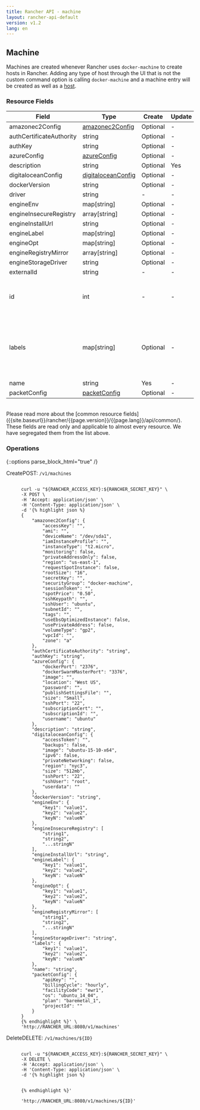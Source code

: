 ```yaml
---
title: Rancher API - machine
layout: rancher-api-default
version: v1.2
lang: en
---
```


## Machine

Machines are created whenever Rancher uses `docker-machine` to create hosts in Rancher. Adding any type of host through the UI that is not the custom command option is calling `docker-machine` and a machine entry will be created as well as a [host]({{site.baseurl}}/rancher/{{page.version}}/{{page.lang}}/api/api-resources/host).

### Resource Fields

Field | Type | Create | Update | Default | Notes
---|---|---|---|---|---
amazonec2Config | [amazonec2Config]({{site.baseurl}}/rancher/{{page.version}}/{{page.lang}}/api/api-resources/amazonec2Config/) | Optional | - | - | 
authCertificateAuthority | string | Optional | - | - | 
authKey | string | Optional | - | - | 
azureConfig | [azureConfig]({{site.baseurl}}/rancher/{{page.version}}/{{page.lang}}/api/api-resources/azureConfig/) | Optional | - | - | 
description | string | Optional | Yes | - | 
digitaloceanConfig | [digitaloceanConfig]({{site.baseurl}}/rancher/{{page.version}}/{{page.lang}}/api/api-resources/digitaloceanConfig/) | Optional | - | - | 
dockerVersion | string | Optional | - | - | 
driver | string | - | - | - | 
engineEnv | map[string] | Optional | - | - | 
engineInsecureRegistry | array[string] | Optional | - | - | 
engineInstallUrl | string | Optional | - | - | 
engineLabel | map[string] | Optional | - | - | 
engineOpt | map[string] | Optional | - | - | 
engineRegistryMirror | array[string] | Optional | - | - | 
engineStorageDriver | string | Optional | - | - | 
externalId | string | - | - | - | 
id | int | - | - | - | The unique identifier for the machine
labels | map[string] | Optional | - | - | A map of key value pairs to be used as labels for the machine
name | string | Yes | - | - | 
packetConfig | [packetConfig]({{site.baseurl}}/rancher/{{page.version}}/{{page.lang}}/api/api-resources/packetConfig/) | Optional | - | - | 

<br>
Please read more about the [common resource fields]({{site.baseurl}}/rancher/{{page.version}}/{{page.lang}}/api/common/). These fields are read only and applicable to almost every resource. We have segregated them from the list above.

### Operations
{::options parse_block_html="true" /}
<a id="create"></a>
<div class="action"><span class="header">Create<span class="headerright">POST:  <code>/v1/machines</code></span></span>
<div class="action-contents"><figure class="highlight"><pre><code>
curl -u "${RANCHER_ACCESS_KEY}:${RANCHER_SECRET_KEY}" \
-X POST \
-H 'Accept: application/json' \
-H 'Content-Type: application/json' \
-d '{% highlight json %}
{
	"amazonec2Config": {
		"accessKey": "",
		"ami": "",
		"deviceName": "/dev/sda1",
		"iamInstanceProfile": "",
		"instanceType": "t2.micro",
		"monitoring": false,
		"privateAddressOnly": false,
		"region": "us-east-1",
		"requestSpotInstance": false,
		"rootSize": "16",
		"secretKey": "",
		"securityGroup": "docker-machine",
		"sessionToken": "",
		"spotPrice": "0.50",
		"sshKeypath": "",
		"sshUser": "ubuntu",
		"subnetId": "",
		"tags": "",
		"useEbsOptimizedInstance": false,
		"usePrivateAddress": false,
		"volumeType": "gp2",
		"vpcId": "",
		"zone": "a"
	},
	"authCertificateAuthority": "string",
	"authKey": "string",
	"azureConfig": {
		"dockerPort": "2376",
		"dockerSwarmMasterPort": "3376",
		"image": "",
		"location": "West US",
		"password": "",
		"publishSettingsFile": "",
		"size": "Small",
		"sshPort": "22",
		"subscriptionCert": "",
		"subscriptionId": "",
		"username": "ubuntu"
	},
	"description": "string",
	"digitaloceanConfig": {
		"accessToken": "",
		"backups": false,
		"image": "ubuntu-15-10-x64",
		"ipv6": false,
		"privateNetworking": false,
		"region": "nyc3",
		"size": "512mb",
		"sshPort": "22",
		"sshUser": "root",
		"userdata": ""
	},
	"dockerVersion": "string",
	"engineEnv": {
		"key1": "value1",
		"key2": "value2",
		"keyN": "valueN"
	},
	"engineInsecureRegistry": [
		"string1",
		"string2",
		"...stringN"
	],
	"engineInstallUrl": "string",
	"engineLabel": {
		"key1": "value1",
		"key2": "value2",
		"keyN": "valueN"
	},
	"engineOpt": {
		"key1": "value1",
		"key2": "value2",
		"keyN": "valueN"
	},
	"engineRegistryMirror": [
		"string1",
		"string2",
		"...stringN"
	],
	"engineStorageDriver": "string",
	"labels": {
		"key1": "value1",
		"key2": "value2",
		"keyN": "valueN"
	},
	"name": "string",
	"packetConfig": {
		"apiKey": "",
		"billingCycle": "hourly",
		"facilityCode": "ewr1",
		"os": "ubuntu_14_04",
		"plan": "baremetal_1",
		"projectId": ""
	}
}
{% endhighlight %}' \
'http://RANCHER_URL:8080/v1/machines'
</code></pre></figure>
</div></div>

<a id="delete"></a>
<div class="action"><span class="header">Delete<span class="headerright">DELETE:  <code>/v1/machines/${ID}</code></span></span>
<div class="action-contents"><figure class="highlight"><pre><code>
curl -u "${RANCHER_ACCESS_KEY}:${RANCHER_SECRET_KEY}" \
-X DELETE \
-H 'Accept: application/json' \
-H 'Content-Type: application/json' \
-d '{% highlight json %}

{% endhighlight %}' \
'http://RANCHER_URL:8080/v1/machines/${ID}'
</code></pre></figure>
</div></div>



